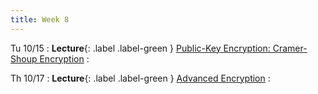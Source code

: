```yaml
---
title: Week 8
---
```


Tu 10/15
: **Lecture**{: .label .label-green } [Public-Key Encryption: Cramer-Shoup Encryption](/assets/lecture-notes/collection-F24.pdf)
    : 

Th 10/17
: **Lecture**{: .label .label-green } [Advanced Encryption](/assets/lecture-notes/collection-F24.pdf)
    : 
